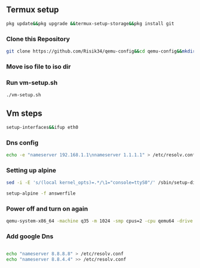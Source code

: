 ## Termux setup
```bash
pkg update&&pkg upgrade &&termux-setup-storage&&pkg install git
```

### Clone this Repository
```bash
git clone https://github.com/Risik34/qemu-config&&cd qemu-config&&mkdir iso
```
### Move iso file to iso dir

### Run vm-setup.sh
```bash
./vm-setup.sh 
```
## Vm steps
```bash
setup-interfaces&&ifup eth0
```
### Dns config
```bash
echo -e "nameserver 192.168.1.1\nnameserver 1.1.1.1" > /etc/resolv.conf
```

### Setting up alpine
```bash
sed -i -E 's/(local kernel_opts)=.*/\1="console=ttyS0"/' /sbin/setup-disk
```
```bash
setup-alpine -f answerfile
```
### Power off and turn on again 
```bash
qemu-system-x86_64 -machine q35 -m 1024 -smp cpus=2 -cpu qemu64 -drive if=pflash,format=raw,read-only=on,file=$PREFIX/share/qemu/edk2-x86_64-code.fd -netdev user,id=n1,dns=8.8.8.8,hostfwd=tcp::2222-:22 -device virtio-net,netdev=n1 -nographic iso/alpine.img
```
### Add google Dns
```bash

echo "nameserver 8.8.8.8" > /etc/resolv.conf
echo "nameserver 8.8.4.4" >> /etc/resolv.conf
```

